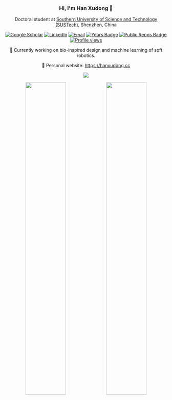 <div align="center">

### Hi, I'm Han Xudong 👋
Doctoral student at [Southern University of Science and Technology (SUSTech)](https://www.sustech.edu.cn/en/), Shenzhen, China

[![Google Scholar](https://img.shields.io/badge/Google%20Scholar-4285F4?style=flat-square&logo=google&logoColor=white)](https://scholar.google.com/citations?user=nfoqsHMAAAAJ)
[![LinkedIn](https://img.shields.io/badge/LinkedIn-0077B5?style=flat-square&logo=linkedin&logoColor=white)](https://www.linkedin.com/in/xudong-han)
[![Email](https://img.shields.io/badge/-Email-c14438?style=flat-square&logo=Gmail&logoColor=white)](mailto:12231112@mail.sustech.edu.cn)
[![Years Badge](https://badges.strrl.dev/years/han-xudong?style=flat-square&logo=github)]([https://badges.strrl.dev](https://github.com/han-xudong))
[![Public Repos Badge](https://badges.strrl.dev/repos/han-xudong?style=flat-square&logo=github)](https://github.com/han-xudong?tab=repositories)
[![Profile views](https://komarev.com/ghpvc/?username=han-xudong&style=flat-square&color=orange)]([https://badges.strrl.dev](https://github.com/han-xudong))

🌱 Currently working on bio-inspired design and machine learning of soft robotics.

💖 Personal website: https://hanxudong.cc

<img align="center" src="https://skillicons.dev/icons?i=py,java,c,cpp,pytorch,matlab,blender,unity,figma,ps&perline=5&theme=dark" />

<img width="50%"  src="https://github-readme-stats.vercel.app/api?username=han-xudong&show_private=true&hide_border=true&hide_title=true" /><img width="50%"  src="https://github-readme-streak-stats.herokuapp.com/?user=han-xudong&hide_border=true" />
